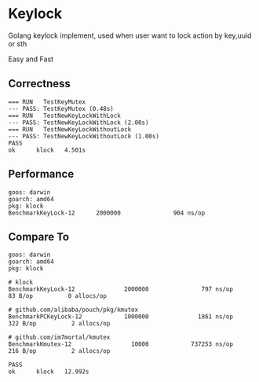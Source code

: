 # Keylock

Golang keylock implement, used when user want to lock action by key,uuid or sth 

Easy and Fast

## Correctness

```
=== RUN   TestKeyMutex
--- PASS: TestKeyMutex (0.48s)
=== RUN   TestNewKeyLockWithLock
--- PASS: TestNewKeyLockWithLock (2.00s)
=== RUN   TestNewKeyLockWithoutLock
--- PASS: TestNewKeyLockWithoutLock (1.00s)
PASS
ok      klock   4.501s
```

## Performance
```
goos: darwin
goarch: amd64
pkg: klock
BenchmarkKeyLock-12      2000000               904 ns/op
```

## Compare To

```
goos: darwin
goarch: amd64
pkg: klock

# klock
BenchmarkKeyLock-12              2000000               797 ns/op              83 B/op          0 allocs/op

# github.com/alibaba/pouch/pkg/kmutex
BenchmarkPCKeyLock-12            1000000              1861 ns/op             322 B/op          2 allocs/op

# github.com/im7mortal/kmutex
BenchmarkKmutex-12                 10000            737253 ns/op             216 B/op          2 allocs/op

PASS
ok      klock   12.992s

```